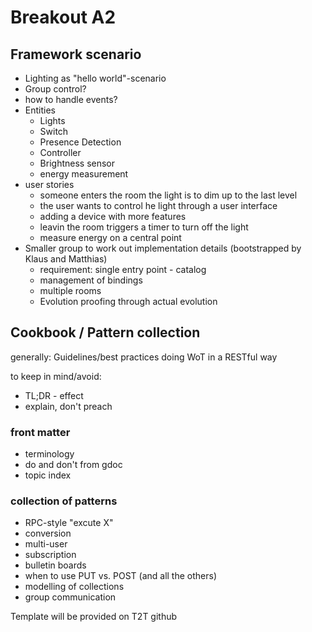 # Breakout A2

## Framework scenario

- Lighting as "hello world"-scenario
- Group control?
- how to handle events?
- Entities
    - Lights
    - Switch
    - Presence Detection
    - Controller
    - Brightness sensor
    - energy measurement
- user stories
  - someone enters the room the light is to dim up to the last level
  - the user wants to control he light through a user interface
  - adding a device with more features
  - leavin the room triggers a timer to turn off the light
  - measure energy on a central point
- Smaller group to work out implementation details (bootstrapped by Klaus and Matthias)
  - requirement: single entry point - catalog
  - management of bindings
  - multiple rooms
  - Evolution proofing through actual evolution

## Cookbook / Pattern collection

generally: Guidelines/best practices doing WoT in a RESTful way

to keep in mind/avoid:
- TL;DR - effect
- explain, don't preach

### front matter
- terminology
- do and don't from gdoc
- topic index

### collection of patterns
- RPC-style "excute X"
- conversion
- multi-user
- subscription
- bulletin boards
- when to use PUT vs. POST (and all the others)
- modelling of collections
- group communication

Template will be provided on T2T github
